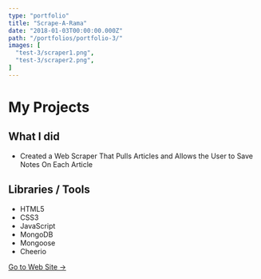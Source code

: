 ```yaml
---
type: "portfolio"
title: "Scrape-A-Rama"
date: "2018-01-03T00:00:00.000Z"
path: "/portfolios/portfolio-3/"
images: [
  "test-3/scraper1.png",
  "test-3/scraper2.png",
]
---
```


# My Projects

## What I did
- Created a Web Scraper That Pulls Articles and Allows the User to Save Notes On Each Article

## Libraries / Tools
- HTML5
- CSS3
- JavaScript
- MongoDB
- Mongoose
- Cheerio

[Go to Web Site →](https://scrape-a-rama.herokuapp.com/)
